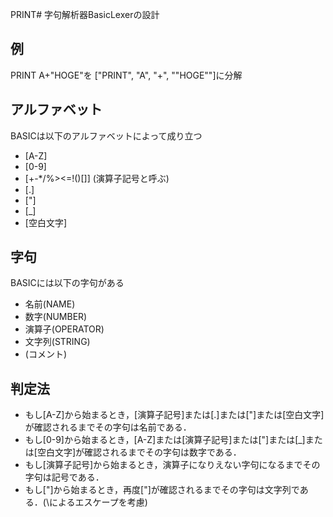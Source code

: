 PRINT# 字句解析器BasicLexerの設計

## 例

PRINT A+"HOGE"を
["PRINT", "A", "+", ""HOGE""]に分解

## アルファベット

BASICは以下のアルファベットによって成り立つ
- [A-Z]
- [0-9]
- [+-*/%><=!()[]] (演算子記号と呼ぶ)
- [.]
- ["]
- [_]
- [空白文字]

## 字句

BASICには以下の字句がある
- 名前(NAME)
- 数字(NUMBER)
- 演算子(OPERATOR)
- 文字列(STRING)
- (コメント)

## 判定法

- もし[A-Z]から始まるとき，[演算子記号]または[.]または["]または[空白文字]が確認されるまでその字句は名前である．
- もし[0-9]から始まるとき，[A-Z]または[演算子記号]または["]または[_]または[空白文字]が確認されるまでその字句は数字である．
- もし[演算子記号]から始まるとき，演算子になりえない字句になるまでその字句は記号である．
- もし["]から始まるとき，再度["]が確認されるまでその字句は文字列である．(\によるエスケープを考慮)
